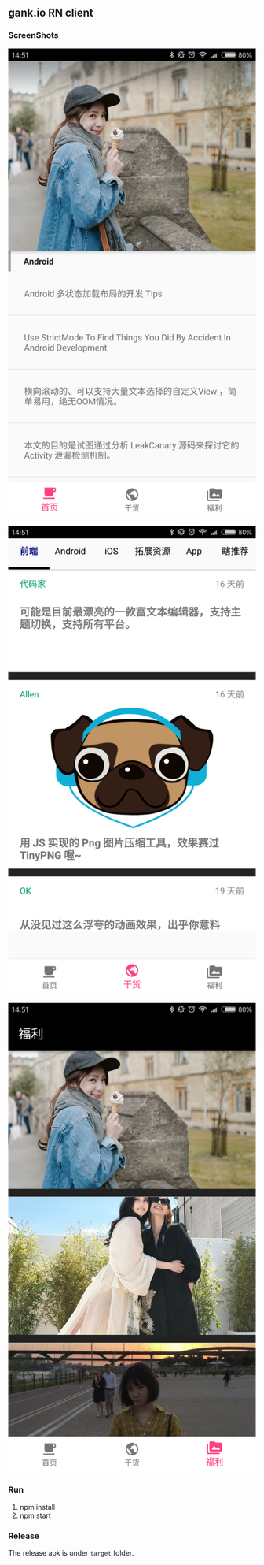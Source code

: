## gank.io RN client

### ScreenShots

![img](./docs/Screenshot_2017-05-31-14-51-31-473_com.gankio.png)

![img](./docs/Screenshot_2017-05-31-14-51-47-107_com.gankio.png)

![img](./docs/Screenshot_2017-05-31-14-51-53-282_com.gankio.png)

### Run

1. npm install
2. npm start

### Release

The release apk is under `target` folder.